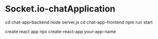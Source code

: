 # Socket.io-chatApplication

cd chat-app-backend node server.js
cd chat-app-frontend npm run start 

create react app 
npx create-react-app your-app-name
